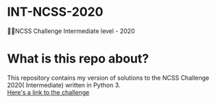 # INT-NCSS-2020
👨‍💻NCSS Challenge Intermediate level - 2020

# What is this repo about?
This repository contains my version of solutions to the NCSS Challenge 2020( Intermediate) written in Python 3. <br>
[Here's a link to the challenge](https://groklearning.com/challenge/)
